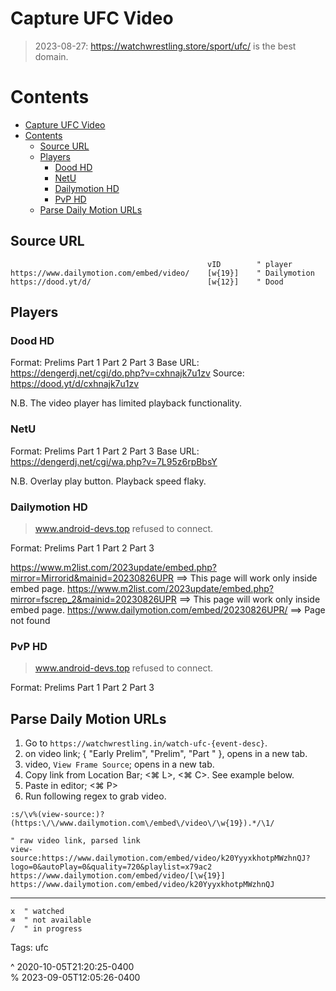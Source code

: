 # Capture UFC Video

> 2023-08-27: <https://watchwrestling.store/sport/ufc/> is the best domain.

# Contents

- [Capture UFC Video](#capture-ufc-video)
- [Contents](#contents)
   - [Source URL](#source-url)
   - [Players](#players)
      - [Dood HD](#dood-hd)
      - [NetU](#netu)
      - [Dailymotion HD](#dailymotion-hd)
      - [PvP HD](#pvp-hd)
   - [Parse Daily Motion URLs](#parse-daily-motion-urls)

## Source URL

```vim
                                            vID        " player         
https://www.dailymotion.com/embed/video/    [w{19}]    " Dailymotion    
https://dood.yt/d/                          [w{12}]    " Dood           
```

## Players

### Dood HD

Format: Prelims Part 1 Part 2 Part 3
Base URL: <https://dengerdj.net/cgi/do.php?v=cxhnajk7u1zv>
Source: <https://dood.yt/d/cxhnajk7u1zv>

N.B. The video player has limited playback functionality.

### NetU

Format: Prelims Part 1 Part 2 Part 3
Base URL: <https://dengerdj.net/cgi/wa.php?v=7L95z6rpBbsY>

N.B. Overlay play button. Playback speed flaky.

### Dailymotion HD

> www.android-devs.top refused to connect.

Format: Prelims Part 1 Part 2 Part 3

<https://www.m2list.com/2023update/embed.php?mirror=Mirrorid&mainid=20230826UPR> ==> This page will work only inside embed page.
<https://www.m2list.com/2023update/embed.php?mirror=fscrep_2&mainid=20230826UPR> ==> This page will work only inside embed page.
<https://www.dailymotion.com/embed/20230826UPR/> ==> Page not found

### PvP HD

> www.android-devs.top refused to connect.

Format: Prelims Part 1 Part 2 Part 3

## Parse Daily Motion URLs

1. Go to `https://watchwrestling.in/watch-ufc-{event-desc}`.
2. <LeftMouse> on video link; { "Early Prelim", "Prelim", "Part <n>" }, opens in a new tab.
3. <RightMouse> video, <LeftMouse> `View Frame Source`; opens in a new tab.
4. Copy link from Location Bar; <⌘ L>, <⌘ C>. See example below.
5. Paste in editor; <⌘ P> 
6. Run following regex to grab video.

```vim
:s/\v%(view-source:)?(https:\/\/www.dailymotion.com\/embed\/video\/\w{19}).*/\1/

" raw video link, parsed link
view-source:https://www.dailymotion.com/embed/video/k20YyyxkhotpMWzhnQJ?logo=0&autoPlay=0&quality=720&playlist=x79ac2
https://www.dailymotion.com/embed/video/[\w{19}]
https://www.dailymotion.com/embed/video/k20YyyxkhotpMWzhnQJ
```

- - -
<!-- sources -->

[1]: https://watchwrestling.in/sports/ufc/ "UFC Archives"

```vim
x  " watched
⌫  " not available
/  " in progress
```

Tags: ufc

^ 2020-10-05T21:20:25-0400\
% 2023-09-05T12:05:26-0400
